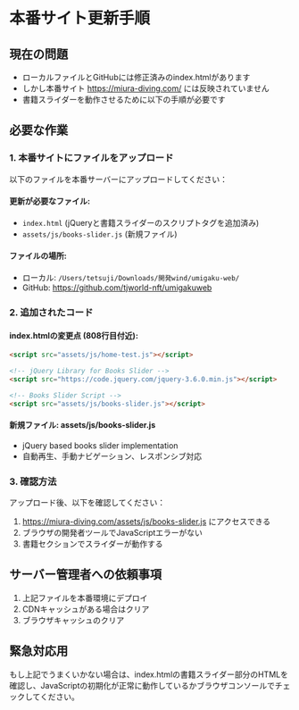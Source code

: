 # 本番サイト更新手順

## 現在の問題
- ローカルファイルとGitHubには修正済みのindex.htmlがあります
- しかし本番サイト https://miura-diving.com/ には反映されていません
- 書籍スライダーを動作させるために以下の手順が必要です

## 必要な作業

### 1. 本番サイトにファイルをアップロード
以下のファイルを本番サーバーにアップロードしてください：

#### 更新が必要なファイル:
- `index.html` (jQueryと書籍スライダーのスクリプトタグを追加済み)
- `assets/js/books-slider.js` (新規ファイル)

#### ファイルの場所:
- ローカル: `/Users/tetsuji/Downloads/開発wind/umigaku-web/`
- GitHub: https://github.com/tjworld-nft/umigakuweb

### 2. 追加されたコード

#### index.htmlの変更点 (808行目付近):
```html
<script src="assets/js/home-test.js"></script>

<!-- jQuery Library for Books Slider -->
<script src="https://code.jquery.com/jquery-3.6.0.min.js"></script>

<!-- Books Slider Script -->
<script src="assets/js/books-slider.js"></script>
```

#### 新規ファイル: assets/js/books-slider.js
- jQuery based books slider implementation
- 自動再生、手動ナビゲーション、レスポンシブ対応

### 3. 確認方法
アップロード後、以下を確認してください：
1. https://miura-diving.com/assets/js/books-slider.js にアクセスできる
2. ブラウザの開発者ツールでJavaScriptエラーがない
3. 書籍セクションでスライダーが動作する

## サーバー管理者への依頼事項
1. 上記ファイルを本番環境にデプロイ
2. CDNキャッシュがある場合はクリア
3. ブラウザキャッシュのクリア

## 緊急対応用
もし上記でうまくいかない場合は、index.htmlの書籍スライダー部分のHTMLを確認し、JavaScriptの初期化が正常に動作しているかブラウザコンソールでチェックしてください。